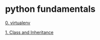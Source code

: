 # python fundamentals

[0. virtualenv](./virtualenv)

[1. Class and Inheritance](./class-and-inheritance)